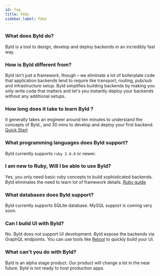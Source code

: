 ```yaml
---
id: faq
title: FAQs
sidebar_label: FAQs
---
```


### What does Byld do?

Byld is a tool to design, develop and deploy backends in an incredibly fast way.

### How is Byld different from?

Byld isn't just a framework, though – we eliminate a lot of boilerplate code that application backends tend to require like transport, routing, pub/sub and infrastructure setup. Byld simplifies building backends by making you only write code that matters and let's you instantly deploy your backends without any additional setups.

### How long does it take to learn Byld ?

It generally takes an engineer around ten minutes to understand the concepts of Byld., and 30 mins to develop and deploy your first backend. [Quick Start](../bylding_backends/todo_app)

### What programming languages does Byld support?

Byld currently supports `ruby 2.6.6` or newer.

### I am new to Ruby, Will I be able to use Byld?

Yes, you only need basic ruby concepts to build sophisticated backends. Byld eliminates the need to learn lot of framework details. [Ruby guide](../references/ruby)

### What databases does Byld support?

Byld currently supports SQLite database. MySQL support is coming very soon.

### Can I build UI with Byld?

No. Byld does not support UI development. Byld expose the backends via GraphQL endpoints. You can use tools like [Retool](https://retool.com/) to quickly build your UI.

### What can't you do with Byld?

Byld is an alpha stage product. Our product will change a lot in the near future. Byld is not ready to host production apps.
